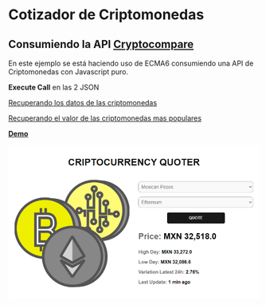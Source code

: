 #   Cotizador de Criptomonedas

##  Consumiendo la API [Cryptocompare](https://min-api.cryptocompare.com/documentation)



En este ejemplo se está haciendo uso de ECMA6 consumiendo una API de Criptomonedas con Javascript puro.

**Execute Call** en las 2 JSON

[Recuperando los datos de las criptomonedas](https://min-api.cryptocompare.com/documentation?key=Price&cat=multipleSymbolsFullPriceEndpoint)

[Recuperando el valor de las criptomonedas mas populares](https://min-api.cryptocompare.com/documentation?key=Toplists&cat=TopTotalMktCapEndpointFull)


**[Demo](https://cotizador-cript0.netlify.app/)**

<p aling="center">
    <img src="./img/preview.png" alt="">
</p>
